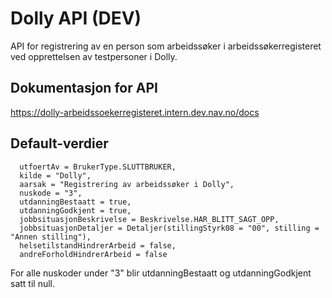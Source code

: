 # Dolly API (DEV)

API for registrering av en person som arbeidssøker i arbeidssøkerregisteret ved opprettelsen av testpersoner i Dolly.

## Dokumentasjon for API

https://dolly-arbeidssoekerregisteret.intern.dev.nav.no/docs

## Default-verdier

```
  utfoertAv = BrukerType.SLUTTBRUKER,
  kilde = "Dolly",
  aarsak = "Registrering av arbeidssøker i Dolly",
  nuskode = "3",
  utdanningBestaatt = true,
  utdanningGodkjent = true,
  jobbsituasjonBeskrivelse = Beskrivelse.HAR_BLITT_SAGT_OPP,
  jobbsituasjonDetaljer = Detaljer(stillingStyrk08 = "00", stilling = "Annen stilling"),
  helsetilstandHindrerArbeid = false,
  andreForholdHindrerArbeid = false
```

For alle nuskoder under "3" blir utdanningBestaatt og utdanningGodkjent satt til null.